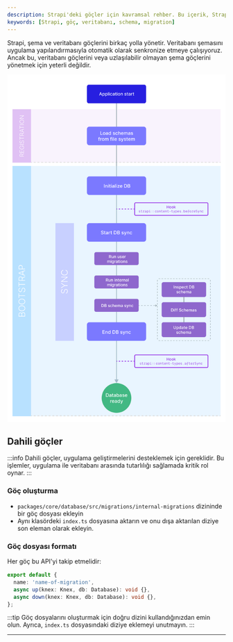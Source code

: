 ```yaml
---
description: Strapi'deki göçler için kavramsal rehber. Bu içerik, Strapi'de veri yapılarının nasıl yönetileceği ve migrate işlemlerinin gerçekleştirilmesi hakkında bilgi sunmaktadır.
keywords: [Strapi, göç, veritabanı, schema, migration]
---
```


Strapi, şema ve veritabanı göçlerini birkaç yolla yönetir. Veritabanı şemasını uygulama yapılandırmasıyla otomatik olarak senkronize etmeye çalışıyoruz. Ancak bu, veritabanı göçlerini veya uzlaşılabilir olmayan şema göçlerini yönetmek için yeterli değildir.

![Migration flowchart](../../../../../images/cikti/backend/strapi/static/img/database/migration-flow.png)

## Dahili göçler

:::info
Dahili göçler, uygulama geliştirmelerini desteklemek için gereklidir. Bu işlemler, uygulama ile veritabanı arasında tutarlılığı sağlamada kritik rol oynar.
:::

### Göç oluşturma

- `packages/core/database/src/migrations/internal-migrations` dizininde bir göç dosyası ekleyin
- Aynı klasördeki `index.ts` dosyasına aktarın ve onu dışa aktarılan diziye son eleman olarak ekleyin.

### Göç dosyası formatı

Her göç bu API'yi takip etmelidir:

```ts
export default {
  name: 'name-of-migration',
  async up(knex: Knex, db: Database): void {},
  async down(knex: Knex, db: Database): void {},
};
```

:::tip
Göç dosyalarını oluşturmak için doğru dizini kullandığınızdan emin olun. Ayrıca, `index.ts` dosyasındaki diziye eklemeyi unutmayın.
:::

---
